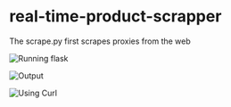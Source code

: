 # real-time-product-scrapper

The scrape.py first scrapes proxies from the web


![Running flask](/img/realtime1.png)

![Output](/img/realtime2.png)

![Using Curl](/img/realtime3.png)
